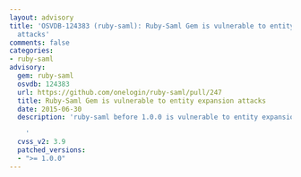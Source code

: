 ```yaml
---
layout: advisory
title: 'OSVDB-124383 (ruby-saml): Ruby-Saml Gem is vulnerable to entity expansion
  attacks'
comments: false
categories:
- ruby-saml
advisory:
  gem: ruby-saml
  osvdb: 124383
  url: https://github.com/onelogin/ruby-saml/pull/247
  title: Ruby-Saml Gem is vulnerable to entity expansion attacks
  date: 2015-06-30
  description: 'ruby-saml before 1.0.0 is vulnerable to entity expansion attacks.

    '
  cvss_v2: 3.9
  patched_versions:
  - ">= 1.0.0"
---
```

